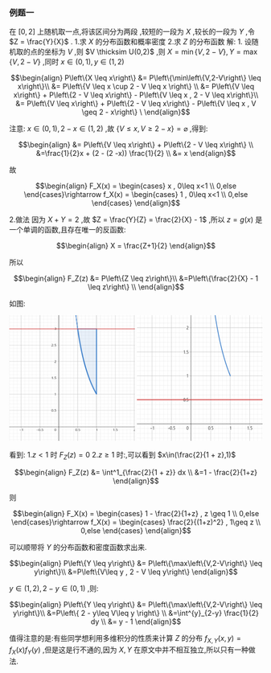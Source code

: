### 例题一
在 $[0,2]$ 上随机取一点,将该区间分为两段 ,较短的一段为 $X$ ,较长的一段为 $Y$ ,令 $Z = \frac{Y}{X}$ .
1.求 $X$ 的分布函数和概率密度
2.求 $Z$ 的分布函数
解:
1.
设随机取的点的坐标为 $V$ ,则 $V \thicksim U(0,2)$ ,则 $X = \min\left\{V,2-V\right\},Y = \max\left\{V,2-V\right\}$ ,同时 $x\in(0,1) , y\in(1,2)$


$$\begin{align}
    P\left\{X \leq x\right\} &= P\left\{\min\left\{V,2-V\right\} \leq x\right\}\\
    &= P\left\{V \leq x \cup 2 - V \leq x \right\} \\
    &= P\left\{V \leq x\right\} + P\left\{2 - V \leq x\right\} - P\left\{V \leq x , 2 - V \leq x\right\}\\
    &= P\left\{V \leq x\right\} + P\left\{2 - V \leq x\right\} - P\left\{V \leq x , V \geq 2 -  x\right\} \
\end{align}$$

注意: $x\in(0,1) , 2 - x \in(1,2)$ ,故 $\left\{V \leq x , V \geq 2 -  x\right\} = \varnothing$ ,得到:

$$\begin{align}
    &= P\left\{V \leq x\right\} + P\left\{2 - V \leq x\right\} \\
    &=\frac{1}{2}x + (2 - (2 -x)) \frac{1}{2} \\
    &= x
\end{align}$$

故

$$\begin{align}
    F_X(x) = \begin{cases}
        x , 0\leq x<1 \\
        0,else
    \end{cases}\rightarrow f_X(x) = \begin{cases}
        1 , 0\leq x<1 \\
        0,else
    \end{cases}
\end{align}$$

2.做法
因为 $X + Y = 2$ ,故 $Z = \frac{Y}{Z} = \frac{2}{X} - 1$ ,所以 $z = g(x)$ 是一个单调的函数,且存在唯一的反函数:

$$\begin{align}
    X = \frac{Z+1}{2}
\end{align}$$

所以

$$\begin{align}
    F_Z(z) &= P\left\{Z \leq z\right\}\\
    &=P\left\{\frac{2}{X} - 1 \leq z\right\} \\
\end{align}$$

如图:
<center>
<img src="../变量函数的分布/图像/11.png" width = 250 height = 250>  <img src="../变量函数的分布/图像/12.png"width = 250 height = 250>
</center>

看到:
1.$z<1$ 时 $F_Z(z) = 0$
2.$z\geq 1$ 时:,可以看到 $x\in(\frac{2}{1 + z},1)$

$$\begin{align}
    F_Z(z) &= \int^1_{\frac{2}{1 + z}} dx \\
    &=1 - \frac{2}{1+z}
\end{align}$$

则

$$\begin{align}
    F_X(x) = \begin{cases}
        1 - \frac{2}{1+z} , z \geq 1 \\
        0,else
    \end{cases}\rightarrow f_X(x) = \begin{cases}
        \frac{2}{(1+z)^2} , 1\geq z \\
        0,else
    \end{cases}
\end{align}$$

可以顺带将 $Y$ 的分布函数和密度函数求出来.

$$\begin{align}
    P\left\{Y \leq y\right\} &= P\left\{\max\left\{V,2-V\right\} \leq y\right\}\\
     &=P\left\{V\leq y , 2 - V \leq y\right\}
\end{align}$$

$y \in(1,2) , 2 - y \in(0,1)$ ,则:

$$\begin{align}
    P\left\{Y \leq y\right\} &= P\left\{\max\left\{V,2-V\right\} \leq y\right\}\\
    &=P\left\{ 2 - y\leq V\leq y \right\} \\
    &=\int^{y}_{2-y} \frac{1}{2} dy \\
    &= y - 1
\end{align}$$

值得注意的是:有些同学想利用多维积分的性质来计算 $Z$ 的分布 $f_{X,Y}(x,y) = f_X(x)f_Y(y)$ ,但是这是行不通的,因为 $X,Y$ 在原文中并不相互独立,所以只有一种做法.